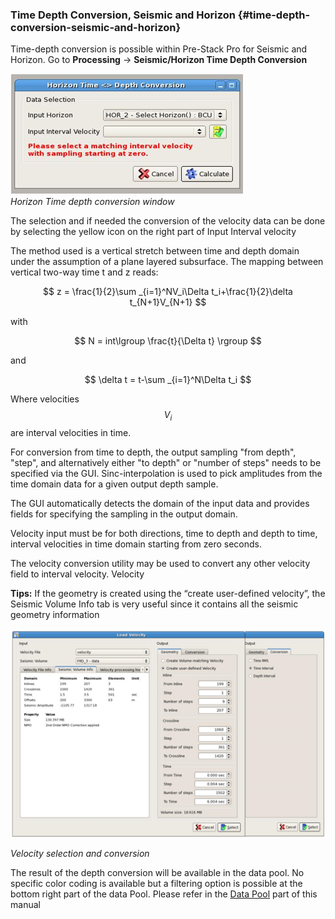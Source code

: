 ### Time Depth Conversion, Seismic and Horizon {#time-depth-conversion-seismic-and-horizon}

Time-depth conversion is possible within Pre-Stack Pro for Seismic and Horizon. Go to **Processing** → **Seismic/Horizon Time Depth Conversion**

![](/assets/087_Processing.PNG)  
_Horizon Time depth conversion window_

The selection and if needed the conversion of the velocity data can be done by selecting the yellow icon on the right part of Input Interval velocity

The method used is a vertical stretch between time and depth domain under the assumption of a plane layered subsurface. The mapping between vertical two-way time t and z reads:


$$
z = \frac{1}{2}\sum _{i=1}^NV_i\Delta t_i+\frac{1}{2}\delta t_{N+1}V_{N+1}
$$


with


$$
N = int\lgroup \frac{t}{\Delta t} \rgroup
$$


and


$$
\delta t = t-\sum _{i=1}^N\Delta t_i
$$


Where velocities $$V_i$$ are interval velocities in time.

For conversion from time to depth, the output sampling "from depth", "step", and alternatively either "to depth" or "number of steps" needs to be specified via the GUI. Sinc-interpolation is used to pick amplitudes from the time domain data for a given output depth sample.

The GUI automatically detects the domain of the input data and provides fields for specifying the sampling in the output domain.

Velocity input must be for both directions, time to depth and depth to time, interval velocities in time domain starting from zero seconds.

The velocity conversion utility may be used to convert any other velocity field to interval velocity. Velocity

**Tips:** If the geometry is created using the “create user-defined velocity”, the Seismic Volume Info tab is very useful since it contains all the seismic geometry information

![](/assets/088_Processing.png)

_Velocity selection and conversion_

The result of the depth conversion will be available in the data pool. No specific color coding is available but a filtering option is possible at the bottom right part of the data Pool. Please refer in the [Data Pool](/getting_started/appearance/data_pool.md) part of this manual

